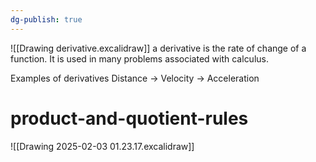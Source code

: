```yaml
---
dg-publish: true
---
```


![[Drawing derivative.excalidraw]]
a derivative is the rate of change of a function. It is used in many problems associated with calculus.

Examples of derivatives
Distance -> Velocity -> Acceleration

# product-and-quotient-rules
![[Drawing 2025-02-03 01.23.17.excalidraw]]
